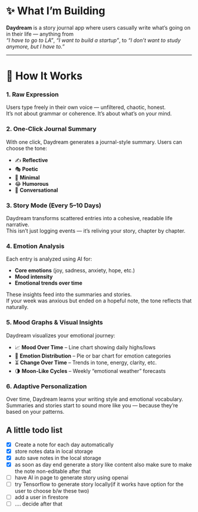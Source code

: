 # ✨ What I’m Building

**Daydream** is a story journal app where users casually write what’s going on in their life — anything from  
_“I have to go to LA”_, _“I want to build a startup”_, to _“I don’t want to study anymore, but I have to.”_

---

# 📝 How It Works

### 1. Raw Expression

Users type freely in their own voice — unfiltered, chaotic, honest.  
It’s not about grammar or coherence. It’s about what’s on your mind.

### 2. One-Click Journal Summary

With one click, Daydream generates a journal-style summary. Users can choose the tone:

- ✍️ **Reflective**
- 🎭 **Poetic**
- 🧠 **Minimal**
- 😂 **Humorous**
- 💬 **Conversational**

### 3. Story Mode (Every 5–10 Days)

Daydream transforms scattered entries into a cohesive, readable life narrative.  
This isn’t just logging events — it’s reliving your story, chapter by chapter.

### 4. Emotion Analysis

Each entry is analyzed using AI for:

- **Core emotions** (joy, sadness, anxiety, hope, etc.)
- **Mood intensity**
- **Emotional trends over time**

These insights feed into the summaries and stories.  
If your week was anxious but ended on a hopeful note, the tone reflects that naturally.

### 5. Mood Graphs & Visual Insights

Daydream visualizes your emotional journey:

- 📈 **Mood Over Time** – Line chart showing daily highs/lows
- 🎨 **Emotion Distribution** – Pie or bar chart for emotion categories
- ⏳ **Change Over Time** – Trends in tone, energy, clarity, etc.
- 🌗 **Moon-Like Cycles** – Weekly “emotional weather” forecasts

### 6. Adaptive Personalization

Over time, Daydream learns your writing style and emotional vocabulary.  
Summaries and stories start to sound more like you — because they’re based on your patterns.

## A little todo list

- [x] Create a note for each day automatically
- [x] store notes data in local storage
- [x] auto save notes in the local storage
- [x] as soon as day end generate a story like content also make sure to make the note non-editable after that
- [ ] have AI in page to generate story using openai
- [ ] try Tensorflow to generate story locally(if it works have option for the user to choose b/w these two)
- [ ] add a user in firestore
- [ ] .... decide after that

